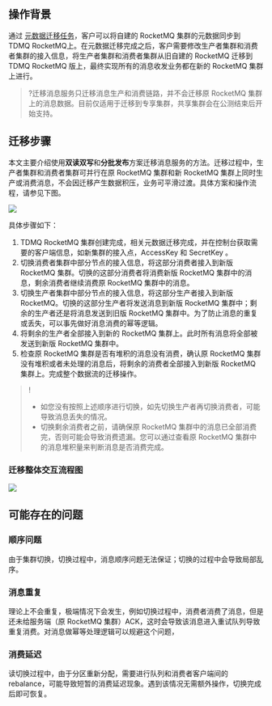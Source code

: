 ## 操作背景

通过 [元数据迁移任务](https://www.tencentcloud.com/document/product/1113/51219)，客户可以将自建的 RocketMQ 集群的元数据同步到 TDMQ RocketMQ上。在元数据迁移完成之后，客户需要修改生产者集群和消费者集群的接入信息，将生产者集群和消费者集群从旧自建的 RocketMQ 迁移到 TDMQ RocketMQ 版上，最终实现所有的消息收发业务都在新的 RocketMQ 集群上进行。

>?迁移消息服务只迁移消息生产和消费链路，并不会迁移原 RocketMQ 集群上的消息数据。目前仅适用于迁移到专享集群，共享集群会在公测结束后开始支持。



## 迁移步骤

本文主要介绍使用**双读双写**和**分批发布**方案迁移消息服务的方法。迁移过程中，生产者集群和消费者集群可并行在原 RocketMQ 集群和新 RocketMQ 集群上同时生产或消费消息，不会因迁移产生数据积压，业务可平滑过渡。具体方案和操作流程，请参见下图。

![](https://qcloudimg.tencent-cloud.cn/raw/77a4e14062559c92222bad3faf8a23c7.png)        

具体步骤如下：

1. TDMQ RocketMQ 集群创建完成，相关元数据迁移完成，并在控制台获取需要的客户端信息，如新集群的接入点，AccessKey 和 SecretKey 。
2. 切换消费者集群中部分节点的接入信息，将这部分消费者接入到新版 RocketMQ 集群。切换的这部分消费者将消费新版 RocketMQ 集群中的消息，剩余消费者继续消费原 RocketMQ 集群中的消息。
3. 切换生产者集群中部分节点的接入信息，将这部分生产者接入到新版 RocketMQ。切换的这部分生产者将发送消息到新版 RocketMQ 集群中；剩余的生产者还是将消息发送到旧版 RocketMQ 集群中。为了防止消息的重复或丢失，可以事先做好消息消费的幂等逻辑。
4. 将剩余的生产者全部接入到新的 RocketMQ 集群上。此时所有消息将全部被发送到新版 RocketMQ 集群中。
5. 检查原 RocketMQ 集群是否有堆积的消息没有消费，确认原 RocketMQ 集群没有堆积或者未处理的消息后，将剩余的消费者全部接入到新版 RocketMQ 集群上。完成整个数据流的迁移操作。



> !
>
> - 如您没有按照上述顺序进行切换，如先切换生产者再切换消费者，可能导致消息丢失的情况。
> - 切换剩余消费者之前，请确保原 RocketMQ 集群中的消息已全部消费完，否则可能会导致消费遗漏。您可以通过查看原 RocketMQ 集群中的消息堆积量来判断消息是否消费完成。



### 迁移整体交互流程图

![](https://qcloudimg.tencent-cloud.cn/raw/9eb8e8efc1ad2dcaee6686b5b7394501.png)        


## 可能存在的问题

### 顺序问题

由于集群切换，切换过程中，消息顺序问题无法保证；切换的过程中会导致局部乱序。

### 消息重复

理论上不会重复，极端情况下会发生，例如切换过程中，消费者消费了消息，但是还未给服务端（原 RocketMQ 集群）ACK，这时会导致该消息进入重试队列导致重复消费。对消息做幂等处理逻辑可以规避这个问题，

### 消费延迟

读切换过程中，由于分区重新分配，需要进行队列和消费者客户端间的 rebalance，可能导致短暂的消费延迟现象。遇到该情况无需额外操作，切换完成后即可恢复。
